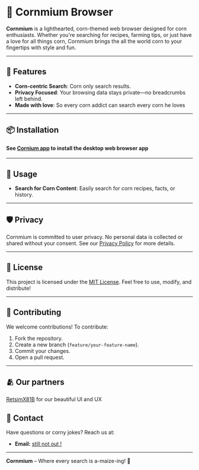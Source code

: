# 🌽 Cornmium Browser

**Cornmium** is a lighthearted, corn-themed web browser designed for corn enthusiasts. Whether you're searching for recipes, farming tips, or just have a love for all things corn, Cornmium brings the all the world corn to your fingertips with style and fun.

---

## 🚀 Features

- **Corn-centric Search**: Corn only search results.
- **Privacy Focused**: Your browsing data stays private—no breadcrumbs left behind.
- **Made with love**: So every corn addict can search every corn he loves

---

## 📦 Installation

#### See [Cornium app](https://github.com/IvnoGood/Cornmium-app) to install the desktop web browser app

---

## 🌟 Usage

- **Search for Corn Content**: Easily search for corn recipes, facts, or history.

---

## 🛡️ Privacy

Cornmium is committed to user privacy. No personal data is collected or shared without your consent. See our [Privacy Policy](https://github.com/IvnoGood/Cornmium-web/blob/main/pages/information/privacy.html) for more details.

---

## 📝 License

This project is licensed under the [MIT License](https://github.com/IvnoGood/Cornmium-web/blob/main/LICENSE). Feel free to use, modify, and distribute!

---

## 🤝 Contributing

We welcome contributions! To contribute:

1. Fork the repository.
2. Create a new branch (`feature/your-feature-name`).
3. Commit your changes.
4. Open a pull request.

---

## 🫂 Our partners

[RetsimX81B](https://github.com/RetsimX81B) for our beautiful UI and UX

## 📧 Contact

Have questions or corny jokes? Reach us at:
- **Email:** [still not out !](mailto:)

---

**Cornmium** – Where every search is a-maize-ing! 🌽
